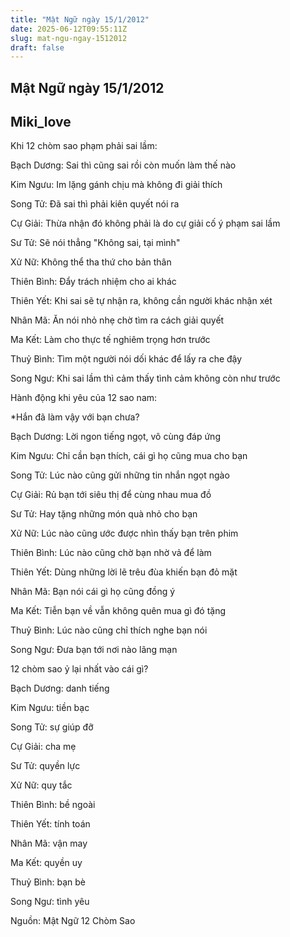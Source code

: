 ```yaml
---
title: "Mật Ngữ ngày 15/1/2012"
date: 2025-06-12T09:55:11Z
slug: mat-ngu-ngay-1512012
draft: false
---
```


## Mật Ngữ ngày 15/1/2012

## Miki_love

Khi 12 chòm sao phạm phải sai lầm:


Bạch Dương: Sai thì cũng sai rồi còn muốn làm thế nào

Kim Ngưu: Im lặng gánh chịu mà không đi giải thích

Song Tử: Đã sai thì phải kiên quyết nói ra

Cự Giải: Thừa nhận đó không phải là do cự giải cố ý phạm sai lầm

Sư Tử: Sẽ nói thẳng "Không sai, tại mình"

Xử Nữ: Không thể tha thứ cho bản thân

Thiên Bình: Đẩy trách nhiệm cho ai khác

Thiên Yết: Khi sai sẽ tự nhận ra, không cần người khác nhận xét

Nhân Mã: Ăn nói nhỏ nhẹ chờ tìm ra cách giải quyết

Ma Kết: Làm cho thực tế nghiêm trọng hơn trước

Thuỷ Bình: Tìm một người nói dối khác để lấy ra che đậy

Song Ngư: Khi sai lầm thì cảm thấy tình cảm không còn như trước

‎Hành động khi yêu của 12 sao nam:


*Hắn đã làm vậy với bạn chưa?

Bạch Dương: Lời ngon tiếng ngọt, vô cùng đáp ứng

Kim Ngưu: Chỉ cần bạn thích, cái gì họ cũng mua cho bạn

Song Tử: Lúc nào cũng gửi những tin nhắn ngọt ngào

Cự Giải: Rủ bạn tới siêu thị để cùng nhau mua đồ

Sư Tử: Hay tặng những món quà nhỏ cho bạn

Xử Nữ: Lúc nào cũng ước được nhìn thấy bạn trên phim

Thiên Bình: Lúc nào cũng chờ bạn nhờ vả để làm

Thiên Yết: Dùng những lời lẽ trêu đùa khiến bạn đỏ mặt

Nhân Mã: Bạn nói cái gì họ cũng đồng ý

Ma Kết: Tiễn bạn về vẫn không quên mua gì đó tặng

Thuỷ Bình: Lúc nào cũng chỉ thích nghe bạn nói

Song Ngư: Đưa bạn tới nơi nào lãng mạn

‎12 chòm sao ỷ lại nhất vào cái gì?




Bạch Dương: danh tiếng

Kim Ngưu: tiền bạc

Song Tử: sự giúp đỡ

Cự Giải: cha mẹ

Sư Tử: quyền lực

Xử Nữ: quy tắc

Thiên Bình: bề ngoài

Thiên Yết: tính toán

Nhân Mã: vận may

Ma Kết: quyền uy

Thuỷ Bình: bạn bè

Song Ngư: tình yêu

Nguồn: Mật Ngữ 12 Chòm Sao